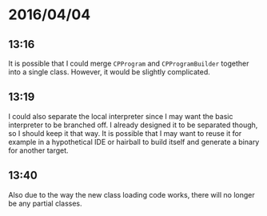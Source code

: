 # 2016/04/04

## 13:16

It is possible that I could merge `CPProgram` and `CPProgramBuilder` together
into a single class. However, it would be slightly complicated.

## 13:19

I could also separate the local interpreter since I may want the basic
interpreter to be branched off. I already designed it to be separated though,
so I should keep it that way. It is possible that I may want to reuse it for
example in a hypothetical IDE or hairball to build itself and generate a binary
for another target.

## 13:40

Also due to the way the new class loading code works, there will no longer be
any partial classes.

